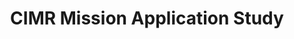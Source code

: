 ---
title: 'CIMR Mission Application Study'
logo: 'esa.webp'
pi: 'Christopher Merchant'
uvpi: 'M. Piles'
years: '2018-2019'
website: 'https://cimr.eu/'
funding_source: 'ESA'
role: ''
project_type: ''
partners: []
---
